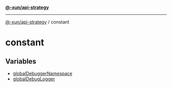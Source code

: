 [**@-xun/api-strategy**](../README.md)

***

[@-xun/api-strategy](../README.md) / constant

# constant

## Variables

- [globalDebuggerNamespace](variables/globalDebuggerNamespace.md)
- [globalDebugLogger](variables/globalDebugLogger.md)

